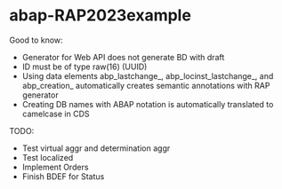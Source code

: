 # abap-RAP2023example
Good to know:
- Generator for Web API does not generate BD with draft
- ID must be of type raw(16) (UUID)
- Using data elements abp_lastchange_, abp_locinst_lastchange_, and abp_creation_ automatically creates semantic annotations with RAP generator
- Creating DB names with ABAP notation is automatically translated to camelcase in CDS

TODO:
* Test virtual aggr and determination aggr
* Test localized
* Implement Orders
* Finish BDEF for Status

